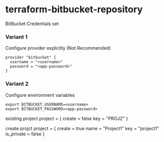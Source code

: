 # terraform-bitbucket-repository

BitBucket Credentials set

### Variant 1

Configure provider explicitly (Not Recommended)
```
provider "bitbucket" {
  username = "<username>"
  password = "<app-password>"
}
```
### Variant 2
Configure environment variables
```
export BITBUCKET_USERNAME=<username>
export BITBUCKET_PASSWORD=<app-password>
```

existing project
  project = {
    create = false
    key = "PROJ2"
  }

create projct
  project = {
    create = true
    name = "Project1"
    key = "project1"
    is_private = false
  }